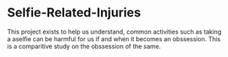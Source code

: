 # Selfie-Related-Injuries
This project exists to help us understand, common activities such as taking a aselfie can be harmful for us if and when it becomes an obssession. This is a comparitive study on the obssession of the same.
